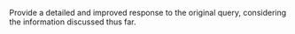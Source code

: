 Provide a detailed and improved response to the original query, considering the information discussed thus far.